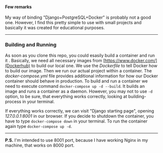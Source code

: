 #### Few remarks

My way of binding "Django+PostgreSQL+Docker" is probably not a good one. However, I find this pretty simple to use with small projects and basically it was created for educational purposes.

---

### Building and Running
As soon as you clone this repo, you could esasily build a container and run it . Basically, we need all necessary images from [https://www.docker.com/](Dockerhub) to build our local one.  We use the _Dockerfile_ to tell Docker how to build our image. Then we run our actual project within a container. The _docker-compose.yml_ file provides additional information for how our Docker container should behave in production. To build and run a container we need to execute command `docker-compose up -d --build`. It builds an image and runs a container as a daemon. However, you may not to use `-d` option, to be sure, that everything works correctly, looking at building-process in your terminal. 

If everything works correctly, we can visit "Django starting page", opening _127.0.0.1:8001_ in our browser. 
If you decide to shutdown the container, you have to type `docker-compose down` in your terminal. To run the container again type `docker-compose up -d`. 

---

**P.S.**
I'm intended to use 8001 port, because I have working Nginx in my machine, that works on 8000 port.
